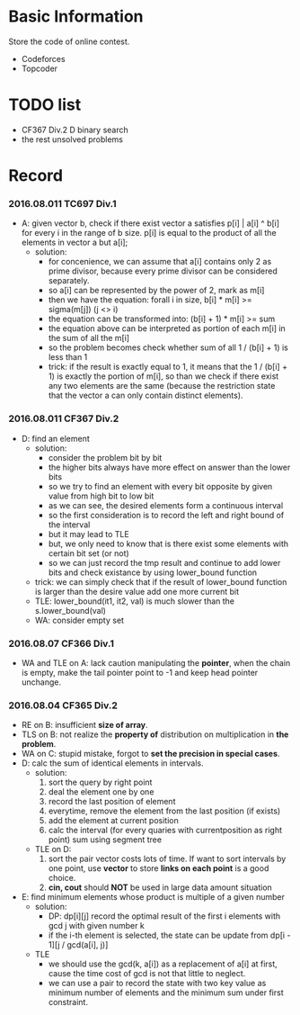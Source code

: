 # Basic Information #

Store the code of online contest.
* Codeforces
* Topcoder

# TODO list #

* CF367 Div.2 D binary search
* the rest unsolved problems

# Record #

### 2016.08.011 TC697 Div.1 ###

* A: given vector b, check if there exist vector a satisfies p[i] | a[i] ^ b[i] for every i in the range of b size. p[i] is equal to the product of all the elements in vector a but a[i];
    - solution:
        + for concenience, we can assume that a[i] contains only 2 as prime divisor, because every prime divisor can be considered separately.
        + so a[i] can be represented by the power of 2, mark as m[i]
        + then we have the equation: forall i in size, b[i] * m[i] >= sigma(m[j]) (j <> i)
        + the equation can be transformed into: (b[i] + 1) * m[i] >= sum
        + the equation above can be interpreted as portion of each m[i] in the sum of all the m[i]
        + so the problem becomes check whether sum of all 1 / (b[i] + 1) is less than 1
        + trick: if the result is exactly equal to 1, it means that the 1 / (b[i] + 1) is exactly the portion of m[i], so than we check if there exist any two elements are the same (because the restriction state that the vector a can only contain distinct elements).

### 2016.08.011 CF367 Div.2 ###

* D: find an element
    - solution:
        + consider the problem bit by bit
        + the higher bits always have more effect on answer than the lower bits
        + so we try to find an element with every bit opposite by given value from high bit to low bit
        + as we can see, the desired elements form a continuous interval
        + so the first consideration is to record the left and right bound of the interval
        + but it may lead to TLE
        + but, we only need to know that is there exist some elements with certain bit set (or not)
        + so we can just record the tmp result and continue to add lower bits and check existance by using lower_bound function
    - trick: we can simply check that if the result of lower_bound function is larger than the desire value add one more current bit
    - TLE: lower\_bound(it1, it2, val) is much slower than the s.lower\_bound(val)
    - WA: consider empty set

### 2016.08.07 CF366 Div.1 ###

* WA and TLE on A: lack caution manipulating the **pointer**, when the chain is empty, make the tail pointer point to -1 and keep head pointer unchange.

### 2016.08.04 CF365 Div.2 ###

* RE on B: insufficient **size of array**.
* TLS on B: not realize the **property of** distribution on multiplication in **the problem**.
* WA on C: stupid mistake, forgot to **set the precision in special cases**.
* D: calc the sum of identical elements in intervals.
    - solution:
        1. sort the query by right point
        2. deal the element one by one
        3. record the last position of element
        4. everytime, remove the element from the last position (if exists)
        5. add the element at current position
        6. calc the interval (for every quaries with currentposition as right point) sum using segment tree
    - TLE on D:
        1. sort the pair vector costs lots of time. If want to sort intervals by one point, use **vector** to store **links on each point** is a good choice.
        2. **cin, cout** should **NOT** be used in large data amount situation
* E: find minimum elements whose product is multiple of a given number
    - solution:
        + DP: dp\[i\]\[j\] record the optimal result of the first i elements with gcd j with given number k
        + if the i-th element is selected, the state can be update from dp\[i - 1\]\[j / gcd(a[i], j)\]
    - TLE
        + we should use the gcd(k, a[i]) as a replacement of a[i] at first, cause the time cost of gcd is not that little to neglect.
        + we can use a pair to record the state with two key value as minimum number of elements and the minimum sum under first constraint.